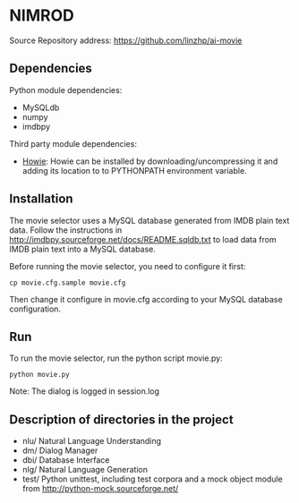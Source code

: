 NIMROD
======
Source Repository address: 
https://github.com/linzhp/ai-movie

Dependencies
------------
Python module dependencies:

* MySQLdb
* numpy
* imdbpy 

Third party module dependencies:

* [Howie](https://github.com/linzhp/Howie): Howie can be installed by downloading/uncompressing it and adding its location to to PYTHONPATH environment variable.

Installation
------------

The movie selector uses a MySQL database generated from IMDB plain text data. Follow the instructions in <http://imdbpy.sourceforge.net/docs/README.sqldb.txt> to load data from IMDB plain text into a MySQL database.

Before running the movie selector, you need to configure it first:

	cp movie.cfg.sample movie.cfg

Then change it configure in movie.cfg according to your MySQL database configuration.


Run
---
To run the movie selector, run the python script movie.py:

	python movie.py

Note: The dialog is logged in session.log


Description of directories in the project
-----------------------------------------

* nlu/		Natural Language Understanding
* dm/		Dialog Manager
* dbi/		Database Interface 
* nlg/		Natural Language Generation
* test/		Python unittest, including test corpora and a mock object module from <http://python-mock.sourceforge.net/>
